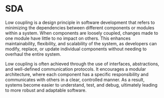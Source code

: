 # SDA
Low coupling is a design principle in software development that refers to minimizing the dependencies between different components or modules within a system. When components are loosely coupled, changes made to one module have little to no impact on others. This enhances maintainability, flexibility, and scalability of the system, as developers can modify, replace, or update individual components without needing to overhaul the entire system.

Low coupling is often achieved through the use of interfaces, abstractions, and well-defined communication protocols. It encourages a modular architecture, where each component has a specific responsibility and communicates with others in a clear, controlled manner. As a result, systems become easier to understand, test, and debug, ultimately leading to more robust and adaptable software.




